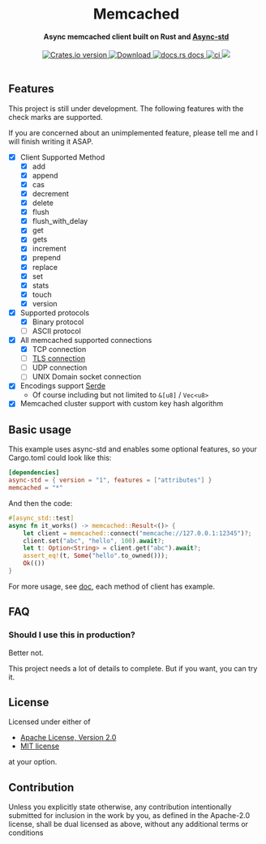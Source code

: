 <h1 align="center">Memcached</h1>
<div align="center">
 <strong>
   Async memcached client built on Rust and <a href="https://github.com/async-rs/async-std">Async-std</a>
 </strong>
</div>
<br />
<div align="center">
  <!-- Crates version -->
  <a href="https://crates.io/crates/memcached">
    <img src="https://img.shields.io/crates/v/memcached.svg?style=flat-square"
    alt="Crates.io version" />
  </a>
  <!-- Downloads -->
  <a href="https://crates.io/crates/memcached">
    <img src="https://img.shields.io/crates/d/memcached.svg?style=flat-square"
      alt="Download" />
  </a>
  <!-- docs.rs docs -->
  <a href="https://docs.rs/memcached">
    <img src="https://img.shields.io/badge/docs-latest-blue.svg?style=flat-square"
      alt="docs.rs docs" />
  </a>
  <!-- ci -->
  <a href="https://docs.rs/memcached">
    <img src="https://github.com/umonkey/memcached/workflows/Rust/badge.svg"
      alt="ci" />
  </a>
  <!-- coverage -->
  <a href="https://codecov.io/gh/umonkey/memcached">
    <img src="https://codecov.io/gh/umonkey/memcached/branch/master/graph/badge.svg?token=2JGE7DYMKR" />
  </a>
</div>

<br/>

## Features

This project is still under development. The following features with the check marks are supported.

If you are concerned about an unimplemented feature, please tell me and I will finish writing it ASAP.

- [x] Client Supported Method
  - [x] add
  - [x] append
  - [x] cas
  - [x] decrement
  - [x] delete
  - [x] flush
  - [x] flush_with_delay
  - [x] get
  - [x] gets
  - [x] increment
  - [x] prepend
  - [x] replace
  - [x] set
  - [x] stats
  - [x] touch
  - [x] version
- [x] Supported protocols
  - [x] Binary protocol
  - [ ] ASCII protocol
- [x] All memcached supported connections
  - [x] TCP connection
  - [ ] [TLS connection](https://crates.io/crates/memcachd)
  - [ ] UDP connection
  - [ ] UNIX Domain socket connection
- [x] Encodings support [Serde](https://github.com/serde-rs/serde)
  - Of course including but not limited to `&[u8]` / `Vec<u8>`
- [x] Memcached cluster support with custom key hash algorithm

## Basic usage

This example uses async-std and enables some optional features, so your Cargo.toml could look like this:

```toml
[dependencies]
async-std = { version = "1", features = ["attributes"] }
memcached = "*"
```

And then the code:

```rust
#[async_std::test]
async fn it_works() -> memcached::Result<()> {
    let client = memcached::connect("memcache://127.0.0.1:12345")?;
    client.set("abc", "hello", 100).await?;
    let t: Option<String> = client.get("abc").await?;
    assert_eq!(t, Some("hello".to_owned()));
    Ok(())
}
```

For more usage, see [doc](https://docs.rs/memcached), each method of client has example.

## FAQ

### Should I use this in production?

Better not.

This project needs a lot of details to complete. But if you want, you can try it.

## License

Licensed under either of

- [Apache License, Version 2.0](LICENSE-APACHE)
- [MIT license](LICENSE-MIT)

at your option.

## Contribution

Unless you explicitly state otherwise, any contribution intentionally submitted
for inclusion in the work by you, as defined in the Apache-2.0 license, shall be
dual licensed as above, without any additional terms or conditions
